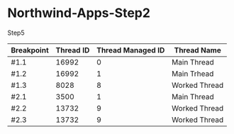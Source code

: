 # Northwind-Apps-Step2

Step5 

| Breakpoint | Thread ID   | Thread Managed ID | Thread Name |
| ---------- | ----------- | ----------------- | ----------- |
| #1.1       | 16992       |  0                | Main Thread |
| #1.2       | 16992       |  1                | Main Trhead |
| #1.3       | 8028        |  8                | Worked Thread |
| #2.1       | 3500        |  1                | Main Thread |
| #2.2       | 13732       |  9                | Worked Thread |
| #2.3       | 13732       |  9                | Worked Thread |